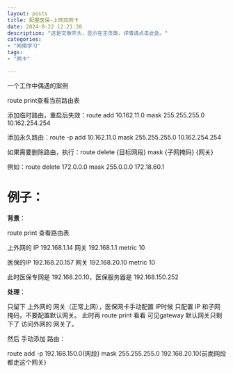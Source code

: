 ```yaml
---
layout: posts
title: 配置医保-上网双网卡
date: 2024-8-22 12:21:38
description: "这是文章开头，显示在主页面，详情请点击此处。"
categories: 
- "网络学习"
tags:
- "网卡"

---
```


一个工作中偶遇的案例 <!--more-->



route print查看当前路由表

添加临时路由，重启后失效：route add 10.162.11.0 mask 255.255.255.0 10.162.254.254

添加永久路由：route -p add 10.162.11.0 mask 255.255.255.0 10.162.254.254

如果需要删除路由，执行：route delete  {目标网段} mask {子网掩码} {网关}

例如：route delete 172.0.0.0 mask 255.0.0.0 172.18.60.1



# 例子：	

**背景**：

route print 查看路由表	

上外网的 IP 192.168.1.14 网关 192.168.1.1 metric 10	

医保的IP 192.168.20.157 网关 192.168.20.10 metric 10 	

此时医保专网是 192.168.20.10，医保服务器是 192.168.150.252	 

**处理**：

只留下 上外网的 网关（正常上网），医保网卡手动配置 IP时候 只配置 IP 和子网掩码，不要配置默认网关。	此时再 route print 看看 可见gateway 默认网关只剩下了 访问外网的 网关了。		

然后 手动添加 路由： 			

route add -p  192.168.150.0{网段}  mask 255.255.255.0  192.168.20.10{前面网段都走这个网关}
